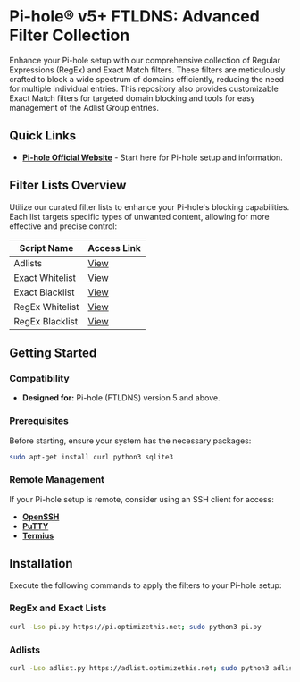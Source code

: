 # Pi-hole® v5+ FTLDNS: Advanced Filter Collection

Enhance your Pi-hole setup with our comprehensive collection of Regular Expressions (RegEx) and Exact Match filters. These filters are meticulously crafted to block a wide spectrum of domains efficiently, reducing the need for multiple individual entries. This repository also provides customizable Exact Match filters for targeted domain blocking and tools for easy management of the Adlist Group entries.

## Quick Links

- **[Pi-hole Official Website](https://pi-hole.net/)** - Start here for Pi-hole setup and information.

## Filter Lists Overview

Utilize our curated filter lists to enhance your Pi-hole's blocking capabilities. Each list targets specific types of unwanted content, allowing for more effective and precise control:

| Script Name        | Access Link |
|--------------------|-------------|
| Adlists            | [View](https://raw.githubusercontent.com/slyfox1186/pihole-regex/main/domains/adlists.txt) |
| Exact Whitelist    | [View](https://raw.githubusercontent.com/slyfox1186/pihole-regex/main/domains/exact-whitelist.sql) |
| Exact Blacklist    | [View](https://raw.githubusercontent.com/slyfox1186/pihole-regex/main/domains/exact-blacklist.sql) |
| RegEx Whitelist    | [View](https://raw.githubusercontent.com/slyfox1186/pihole-regex/main/domains/regex-whitelist.sql) |
| RegEx Blacklist    | [View](https://raw.githubusercontent.com/slyfox1186/pihole-regex/main/domains/regex-blacklist.sql) |

## Getting Started

### Compatibility

- **Designed for:** Pi-hole (FTLDNS) version 5 and above.

### Prerequisites

Before starting, ensure your system has the necessary packages:

```bash
sudo apt-get install curl python3 sqlite3
```

### Remote Management

If your Pi-hole setup is remote, consider using an SSH client for access:

- **[OpenSSH](https://www.openssh.com/)**
- **[PuTTY](https://www.putty.org/)**
- **[Termius](https://termius.com/)**

## Installation

Execute the following commands to apply the filters to your Pi-hole setup:

### RegEx and Exact Lists

```bash
curl -Lso pi.py https://pi.optimizethis.net; sudo python3 pi.py
```

### Adlists

```bash
curl -Lso adlist.py https://adlist.optimizethis.net; sudo python3 adlist.py
```
